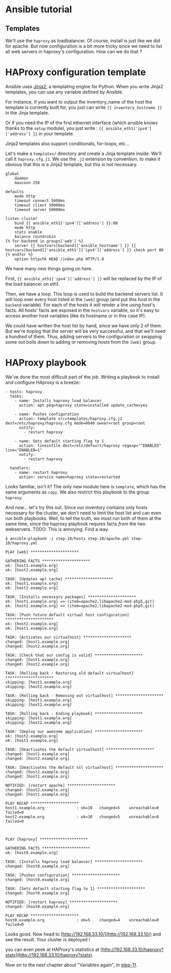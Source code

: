 Ansible tutorial
================

Templates
---------

We'll use the `haproxy` as loadbalancer. Of course, install is just like we
did for apache. But now configuration is a bit more tricky since we need to list 
all web servers in haproxy's configuration. How can we do that ?

# HAProxy configuration template

Ansible uses [Jinja2](http://jinja.pocoo.org/docs/), a templating engine for Python. 
When you write Jinja2 templates, you can use any variable defined by Ansible.

For instance, if you want to output the inventory_name of the host the template is 
currently built for, you just can write `{{ inventory_hostname }}` in the Jinja template.

Or if you need the IP of the first ethernet interface (which ansible knows thanks 
to the `setup` module), you just write : `{{ ansible_eth1['ipv4']['address'] }}` 
in your template.

Jinja2 templates also support conditionals, for-loops, etc...

Let's make a `templates/` directory and create a Jinja template inside. We'll
call  it `haproxy.cfg.j2`. We use the `.j2` extension by convention, to make
it obvious that this  is a Jinja2 template, but this is not necessary.

    global
        daemon
        maxconn 256
    
    defaults
        mode http
        timeout connect 5000ms
        timeout client 50000ms
        timeout server 50000ms
    
    listen cluster
        bind {{ ansible_eth1['ipv4']['address'] }}:80
        mode http
        stats enable
        balance roundrobin
    {% for backend in groups['web'] %}
        server {{ hostvars[backend]['ansible_hostname'] }} {{ hostvars[backend]['ansible_eth1']['ipv4']['address'] }} check port 80
    {% endfor %}
        option httpchk HEAD /index.php HTTP/1.0

We have many new things going on here. 

First, `{{ ansible_eth1['ipv4']['address'] }}` will be replaced by the 
IP of the load balancer on eth1. 

Then, we have a loop. This loop is used to build the backend servers list.
It will loop over every host listed in the `[web]` group (and put this host in the 
`backend` variable). For each of the hosts it will render a line using host's facts. 
All hosts' facts are exposed in the `hostvars` variable, so it's easy to access another 
host variables (like its hostname or in this case IP).

We could have written the host list by hand, since we have only 2 of them. But
we're hoping that the server will be very successful, and that we'll need a
hundred of them. Thus, adding servers to the configuration or swapping some
out boils down to adding or removing hosts from the `[web]` group. 

# HAProxy playbook

We've done the most difficult part of the job. Writing a playbook to install and 
configure HAproxy is a breeze:

    - hosts: haproxy
      tasks:
        - name: Installs haproxy load balancer
          action: apt pkg=haproxy state=installed update_cache=yes

        - name: Pushes configuration
          action: template src=templates/haproxy.cfg.j2 dest=/etc/haproxy/haproxy.cfg mode=0640 owner=root group=root
          notify:
            - restart haproxy

        - name: Sets default starting flag to 1
          action: lineinfile dest=/etc/default/haproxy regexp="^ENABLED" line="ENABLED=1"
          notify:
            - restart haproxy 

      handlers:
        - name: restart haproxy
          action: service name=haproxy state=restarted

Looks familiar, isn't it? The only new module here is `template`, which has the same arguments 
as `copy`. We also restrict this playbook to the group `haproxy`.

And now... let's try this out. Since our inventory contains only hosts
necessary for the cluster, we don't need to limit the host list and can even
run both playbooks. Well, to tell the truth, we must run both of them at the same time, since the 
haproxy playbook requres facts _from_ the two webservers. 
TODO: This is annoying. Find a way.

    $ ansible-playbook -i step-10/hosts step-10/apache.yml step-10/haproxy.yml

    PLAY [web] ********************* 

    GATHERING FACTS ********************* 
    ok: [host1.example.org]
    ok: [host2.example.org]

    TASK: [Updates apt cache] ********************* 
    ok: [host1.example.org]
    ok: [host2.example.org]

    TASK: [Installs necessary packages] ********************* 
    ok: [host1.example.org] => (item=apache2,libapache2-mod-php5,git)
    ok: [host2.example.org] => (item=apache2,libapache2-mod-php5,git)

    TASK: [Push future default virtual host configuration] ********************* 
    ok: [host2.example.org]
    ok: [host1.example.org]

    TASK: [Activates our virtualhost] ********************* 
    changed: [host1.example.org]
    changed: [host2.example.org]

    TASK: [Check that our config is valid] ********************* 
    changed: [host1.example.org]
    changed: [host2.example.org]

    TASK: [Rolling back - Restoring old default virtualhost] ********************* 
    skipping: [host1.example.org]
    skipping: [host2.example.org]

    TASK: [Rolling back - Removing out virtualhost] ********************* 
    skipping: [host1.example.org]
    skipping: [host2.example.org]

    TASK: [Rolling back - Ending playbook] ********************* 
    skipping: [host1.example.org]
    skipping: [host2.example.org]

    TASK: [Deploy our awesome application] ********************* 
    ok: [host2.example.org]
    ok: [host1.example.org]

    TASK: [Deactivates the default virtualhost] ********************* 
    changed: [host1.example.org]
    changed: [host2.example.org]

    TASK: [Deactivates the default ssl virtualhost] ********************* 
    changed: [host2.example.org]
    changed: [host1.example.org]

    NOTIFIED: [restart apache] ********************* 
    changed: [host2.example.org]
    changed: [host1.example.org]

    PLAY RECAP ********************* 
    host1.example.org              : ok=10   changed=5    unreachable=0    failed=0    
    host2.example.org              : ok=10   changed=5    unreachable=0    failed=0    



    PLAY [haproxy] ********************* 

    GATHERING FACTS ********************* 
    ok: [host0.example.org]

    TASK: [Installs haproxy load balancer] ********************* 
    changed: [host0.example.org]

    TASK: [Pushes configuration] ********************* 
    changed: [host0.example.org]

    TASK: [Sets default starting flag to 1] ********************* 
    changed: [host0.example.org]

    NOTIFIED: [restart haproxy] ********************* 
    changed: [host0.example.org]

    PLAY RECAP ********************* 
    host0.example.org              : ok=5    changed=4    unreachable=0    failed=0    

Looks good. Now head to [http://192.168.33.10/](http://192.168.33.10/) and 
see the result. Your cluster is deployed !

you can even peek at HAProxy's statistics at
[http://192.168.33.10/haproxy?stats](http://192.168.33.10/haproxy?stats).

Now on to the next chapter about "Variables again", in [step-11](https://github.com/leucos/ansible-tuto/tree/master/step-11).

